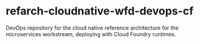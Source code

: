 # refarch-cloudnative-wfd-devops-cf
DevOps repository for the cloud native reference architecture for the microservices workstream, deploying with Cloud Foundry runtimes.
